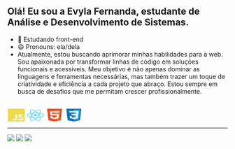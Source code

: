 ## Olá! Eu sou a Evyla Fernanda, estudante de Análise e Desenvolvimento de Sistemas.
- 🌱 Estudando front-end
- 😄 Pronouns: ela/dela
- Atualmente, estou buscando aprimorar minhas habilidades para a web. Sou apaixonada por transformar linhas de código em soluções funcionais e acessíveis. Meu objetivo é não apenas dominar as linguagens e ferramentas necessárias, mas também trazer um toque de criatividade e eficiência a cada projeto que abraço. Estou sempre em busca de desafios que me permitam crescer profissionalmente.

<div style="display: inline_block"><br>
  <img align="center" alt="evyla-Js" height="30" width="40" src="https://raw.githubusercontent.com/devicons/devicon/master/icons/javascript/javascript-plain.svg">
  <img align="center" alt="evyla-React" height="30" width="40" src="https://raw.githubusercontent.com/devicons/devicon/master/icons/react/react-original.svg">
  <img align="center" alt="evyla-HTML" height="30" width="40" src="https://raw.githubusercontent.com/devicons/devicon/master/icons/html5/html5-original.svg">
  <img align="center" alt="evyla-CSS" height="30" width="40" src="https://raw.githubusercontent.com/devicons/devicon/master/icons/css3/css3-original.svg">
</div>

<hr>

<div> 
  <a href="" target="_blank"><img src="https://img.shields.io/badge/Discord-7289DA?style=for-the-badge&logo=discord&logoColor=white" target="_blank"></a> 
  <a href="mailto:evyllafernanda0@gmail.com"><img src="https://img.shields.io/badge/-Gmail-%23333?style=for-the-badge&logo=gmail&logoColor=white" target="_blank"></a>
  <a href="www.linkedin.com/in/evyla-fernanda-bezerra-2a6688282" target="_blank"><img src="https://img.shields.io/badge/-LinkedIn-%230077B5?style=for-the-badge&logo=linkedin&logoColor=white" target="_blank"></a> 
</div>
